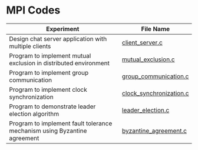 # MPI Codes
| Experiment                                              | File Name                     |
|--------------------------------------------------------------|-------------------------------|
| Design chat server application with multiple clients         | [client_server.c](https://github.com/Vigneswar-A/PDS_PROGRAMS/blob/main/client_server.c)             |
| Program to implement mutual exclusion in distributed environment | [mutual_exclusion.c](https://github.com/Vigneswar-A/PDS_PROGRAMS/blob/main/mutual_exclusion.c)          |
| Program to implement group communication                     | [group_communication.c](https://github.com/Vigneswar-A/PDS_PROGRAMS/blob/main/group_communication.c)       |
| Program to implement clock synchronization                   | [clock_synchronization.c](https://github.com/Vigneswar-A/PDS_PROGRAMS/blob/main/clock_synchronization.c)     |
| Program to demonstrate leader election algorithm             | [leader_election.c](https://github.com/Vigneswar-A/PDS_PROGRAMS/blob/main/leader_election.c)           |
| Program to implement fault tolerance mechanism using Byzantine agreement | [byzantine_agreement.c](https://github.com/Vigneswar-A/PDS_PROGRAMS/blob/main/byzantine_agreement.c)       |
